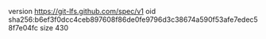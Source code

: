 version https://git-lfs.github.com/spec/v1
oid sha256:b6ef3f0dcc4ceb897608f86de0fe9796d3c38674a590f53afe7edec58f7e04fc
size 430
